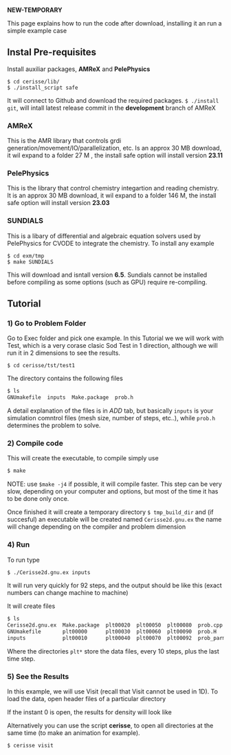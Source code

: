 
**NEW-TEMPORARY**

This page explains how to run the code after download, installing
it an run a simple example case

## Instal Pre-requisites

Install auxiliar packages, **AMReX** and **PelePhysics**

```
$ cd cerisse/lib/
$ ./install_script safe
```
It will connect to Github and download the required packages.
`$ ./install git`, will intall latest release commit in the **development** branch
of AMReX

### AMReX

This is the AMR library that controls grdi generation/movement/IO/parallelization, etc.
Is an approx 30 MB download, it wil expand to a folder 27 M , the install safe
option will install version **23.11**


### PelePhysics

This is the library that control chemistry integartion and reading chemistry.
It is an approx 30 MB download, it wil expand to a folder 146 M, the install safe
option will install version **23.03**


### SUNDIALS

This is a libary of differential and algebraic equation solvers used by PelePhysics for CVODE to integrate the chemistry.
To install  any example

```
$ cd exm/tmp
$ make SUNDIALS
```
This will download and isntall version **6.5**. Sundials cannot be installed before compiling as some options (such as GPU) require re-compiling.

## Tutorial

### 1) Go to Problem Folder

Go to Exec folder and pick one example. In this Tutorial  we we will work with
Test, which is a very corase clasic Sod Test in 1 direction, although we will run it in 2 dimensions
to see the results.


```
$ cd cerisse/tst/test1
```

The directory contains the following files

```bash
$ ls
GNUmakefile  inputs  Make.package  prob.h  
```

A detail explanation of the files is in *ADD* tab, but basically `inputs` is your simulation comntrol files
(mesh size, number of steps, etc..), while `prob.h` determines the problem to solve.


### 2) Compile code

This will create the executable, to compile simply use

```bash
$ make
```

NOTE:  use `$make -j4` if possible, it will compile faster. This step can be very slow, depending on your computer and options, but most of the time it has to be done only once.


Once finished it will create a temporary directory 
`$ tmp_build_dir`  and (if succesful) an executable will be created named `Cerisse2d.gnu.ex`
the name will change depending on the compiler and problem dimension

### 4) Run

To run type

```bash
$ ./Cerisse2d.gnu.ex inputs
```
It will run very quickly for 92 steps, and the output should be like this (exact numbers can change machine to machine)


It will create files

```bash
$ ls
Cerisse2d.gnu.ex  Make.package  plt00020  plt00050  plt00080  prob.cpp     tmp_build_dir
GNUmakefile       plt00000      plt00030  plt00060  plt00090  prob.H
inputs            plt00010      plt00040  plt00070  plt00092  prob_parm.H
```
Where the directories `plt*` store the data files, every 10 steps, plus the last time step. 

### 5) See the Results

In this example, we will use Visit (recall that Visit cannot be used in 1D).
To load the data, open header files of a particular directory


If the instant 0 is open, the results for density will look like 


Alternatively you can use the script **cerisse**, to open all directories at the same time (to make an animation for example). 

``` bash
$ cerisse visit
```

